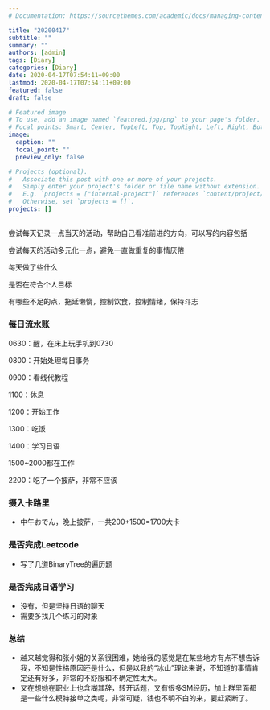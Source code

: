 ```yaml
---
# Documentation: https://sourcethemes.com/academic/docs/managing-content/

title: "20200417"
subtitle: ""
summary: ""
authors: [admin]
tags: [Diary]
categories: [Diary]
date: 2020-04-17T07:54:11+09:00
lastmod: 2020-04-17T07:54:11+09:00
featured: false
draft: false

# Featured image
# To use, add an image named `featured.jpg/png` to your page's folder.
# Focal points: Smart, Center, TopLeft, Top, TopRight, Left, Right, BottomLeft, Bottom, BottomRight.
image:
  caption: ""
  focal_point: ""
  preview_only: false

# Projects (optional).
#   Associate this post with one or more of your projects.
#   Simply enter your project's folder or file name without extension.
#   E.g. `projects = ["internal-project"]` references `content/project/deep-learning/index.md`.
#   Otherwise, set `projects = []`.
projects: []
---
```


尝试每天记录一点当天的活动，帮助自己看准前进的方向，可以写的内容包括

尝试每天的活动多元化一点，避免一直做重复的事情厌倦

每天做了些什么

是否在符合个人目标

有哪些不足的点，拖延懒惰，控制饮食，控制情绪，保持斗志

### 每日流水账

0630：醒，在床上玩手机到0730

0800：开始处理每日事务

0900：看线代教程

1100：休息

1200：开始工作

1300：吃饭

1400：学习日语

1500~2000都在工作

2200：吃了一个披萨，非常不应该

### 摄入卡路里

- 中午おでん，晚上披萨，一共200+1500=1700大卡

### 是否完成Leetcode

- 写了几道BinaryTree的遍历题

### 是否完成日语学习

- 没有，但是坚持日语的聊天
- 需要多找几个练习的对象

### 总结

- 越来越觉得和张小姐的关系很困难，她给我的感觉是在某些地方有点不想告诉我，不知是性格原因还是什么，但是以我的“冰山”理论来说，不知道的事情肯定还有好多，非常的不舒服和不确定性太大。
- 又在想她在职业上也含糊其辞，转开话题，又有很多SM经历，加上群里面都是一些什么模特接单之类呢，非常可疑，钱也不明不白的来，要赶紧断了。

